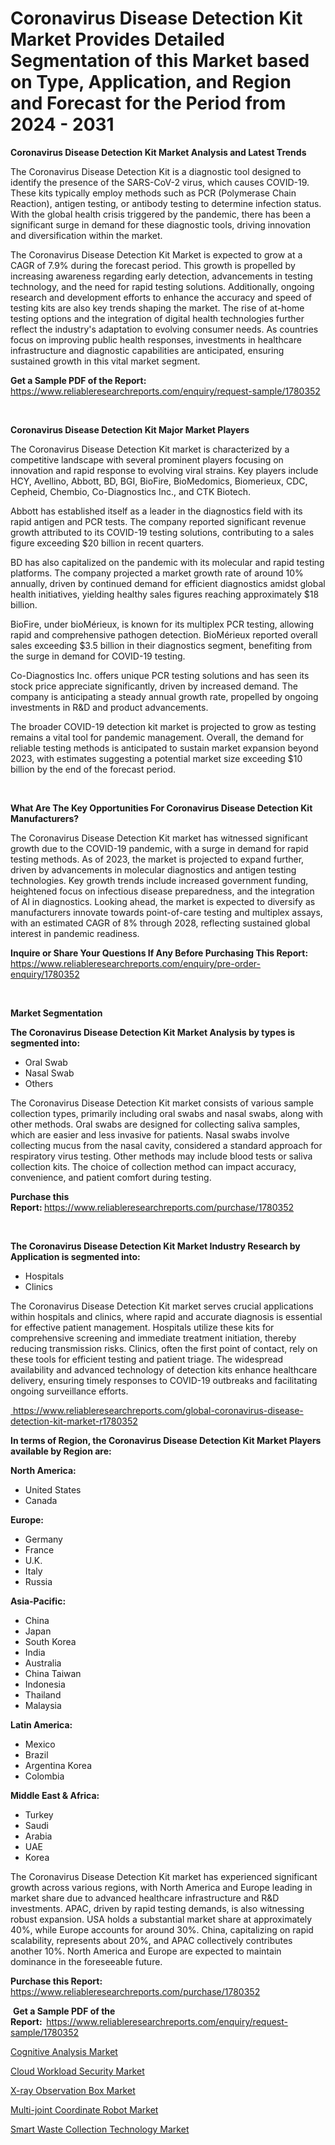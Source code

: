 <p><h1>Coronavirus Disease Detection Kit Market Provides Detailed Segmentation of this Market based on Type, Application, and Region and Forecast for the Period from 2024 - 2031</h1></p><p><strong>Coronavirus Disease Detection Kit Market Analysis and Latest Trends</strong></p>
<p><p>The Coronavirus Disease Detection Kit is a diagnostic tool designed to identify the presence of the SARS-CoV-2 virus, which causes COVID-19. These kits typically employ methods such as PCR (Polymerase Chain Reaction), antigen testing, or antibody testing to determine infection status. With the global health crisis triggered by the pandemic, there has been a significant surge in demand for these diagnostic tools, driving innovation and diversification within the market.</p><p>The Coronavirus Disease Detection Kit Market is expected to grow at a CAGR of 7.9% during the forecast period. This growth is propelled by increasing awareness regarding early detection, advancements in testing technology, and the need for rapid testing solutions. Additionally, ongoing research and development efforts to enhance the accuracy and speed of testing kits are also key trends shaping the market. The rise of at-home testing options and the integration of digital health technologies further reflect the industry's adaptation to evolving consumer needs. As countries focus on improving public health responses, investments in healthcare infrastructure and diagnostic capabilities are anticipated, ensuring sustained growth in this vital market segment.</p></p>
<p><strong>Get a Sample PDF of the Report:&nbsp;</strong> <a href="https://www.reliableresearchreports.com/enquiry/request-sample/1780352?utm_campaign=12&utm_medium=2&utm_source=Github&utm_content=ia&utm_term=19122024&utm_id=coronavirus-disease-detection-kit">https://www.reliableresearchreports.com/enquiry/request-sample/1780352</a></p>
<p>&nbsp;</p>
<p><strong>Coronavirus Disease Detection Kit Major Market Players</strong></p>
<p><p>The Coronavirus Disease Detection Kit market is characterized by a competitive landscape with several prominent players focusing on innovation and rapid response to evolving viral strains. Key players include HCY, Avellino, Abbott, BD, BGI, BioFire, BioMedomics, Biomerieux, CDC, Cepheid, Chembio, Co-Diagnostics Inc., and CTK Biotech.</p><p>Abbott has established itself as a leader in the diagnostics field with its rapid antigen and PCR tests. The company reported significant revenue growth attributed to its COVID-19 testing solutions, contributing to a sales figure exceeding $20 billion in recent quarters.</p><p>BD has also capitalized on the pandemic with its molecular and rapid testing platforms. The company projected a market growth rate of around 10% annually, driven by continued demand for efficient diagnostics amidst global health initiatives, yielding healthy sales figures reaching approximately $18 billion.</p><p>BioFire, under bioMérieux, is known for its multiplex PCR testing, allowing rapid and comprehensive pathogen detection. BioMérieux reported overall sales exceeding $3.5 billion in their diagnostics segment, benefiting from the surge in demand for COVID-19 testing.</p><p>Co-Diagnostics Inc. offers unique PCR testing solutions and has seen its stock price appreciate significantly, driven by increased demand. The company is anticipating a steady annual growth rate, propelled by ongoing investments in R&D and product advancements.</p><p>The broader COVID-19 detection kit market is projected to grow as testing remains a vital tool for pandemic management. Overall, the demand for reliable testing methods is anticipated to sustain market expansion beyond 2023, with estimates suggesting a potential market size exceeding $10 billion by the end of the forecast period.</p></p>
<p>&nbsp;</p>
<p><strong>What Are The Key Opportunities For Coronavirus Disease Detection Kit Manufacturers?</strong></p>
<p><p>The Coronavirus Disease Detection Kit market has witnessed significant growth due to the COVID-19 pandemic, with a surge in demand for rapid testing methods. As of 2023, the market is projected to expand further, driven by advancements in molecular diagnostics and antigen testing technologies. Key growth trends include increased government funding, heightened focus on infectious disease preparedness, and the integration of AI in diagnostics. Looking ahead, the market is expected to diversify as manufacturers innovate towards point-of-care testing and multiplex assays, with an estimated CAGR of 8% through 2028, reflecting sustained global interest in pandemic readiness.</p></p>
<p><strong>Inquire or Share Your Questions If Any Before Purchasing This Report:</strong> <a href="https://www.reliableresearchreports.com/enquiry/pre-order-enquiry/1780352?utm_campaign=12&utm_medium=2&utm_source=Github&utm_content=ia&utm_term=19122024&utm_id=coronavirus-disease-detection-kit">https://www.reliableresearchreports.com/enquiry/pre-order-enquiry/1780352</a></p>
<p>&nbsp;</p>
<p><strong>Market Segmentation</strong></p>
<p><strong>The Coronavirus Disease Detection Kit Market Analysis by types is segmented into:</strong></p>
<p><ul><li>Oral Swab</li><li>Nasal Swab</li><li>Others</li></ul></p>
<p><p>The Coronavirus Disease Detection Kit market consists of various sample collection types, primarily including oral swabs and nasal swabs, along with other methods. Oral swabs are designed for collecting saliva samples, which are easier and less invasive for patients. Nasal swabs involve collecting mucus from the nasal cavity, considered a standard approach for respiratory virus testing. Other methods may include blood tests or saliva collection kits. The choice of collection method can impact accuracy, convenience, and patient comfort during testing.</p></p>
<p><strong>Purchase this Report:&nbsp;</strong><a href="https://www.reliableresearchreports.com/purchase/1780352?utm_campaign=12&utm_medium=2&utm_source=Github&utm_content=ia&utm_term=19122024&utm_id=coronavirus-disease-detection-kit">https://www.reliableresearchreports.com/purchase/1780352</a></p>
<p>&nbsp;</p>
<p><strong>The Coronavirus Disease Detection Kit Market Industry Research by Application is segmented into:</strong></p>
<p><ul><li>Hospitals</li><li>Clinics</li></ul></p>
<p><p>The Coronavirus Disease Detection Kit market serves crucial applications within hospitals and clinics, where rapid and accurate diagnosis is essential for effective patient management. Hospitals utilize these kits for comprehensive screening and immediate treatment initiation, thereby reducing transmission risks. Clinics, often the first point of contact, rely on these tools for efficient testing and patient triage. The widespread availability and advanced technology of detection kits enhance healthcare delivery, ensuring timely responses to COVID-19 outbreaks and facilitating ongoing surveillance efforts.</p></p>
<p><a href="https://www.reliableresearchreports.com/global-coronavirus-disease-detection-kit-market-r1780352?utm_campaign=12&utm_medium=2&utm_source=Github&utm_content=ia&utm_term=19122024&utm_id=coronavirus-disease-detection-kit">&nbsp;https://www.reliableresearchreports.com/global-coronavirus-disease-detection-kit-market-r1780352</a></p>
<p><strong>In terms of Region, the Coronavirus Disease Detection Kit Market Players available by Region are:</strong></p>
<p>
    <p> <strong> North America: </strong>
        <ul>
            <li>United States</li>
            <li>Canada</li>
        </ul>
        </p> 
    <p> <strong> Europe: </strong>
        <ul>
            <li>Germany</li>
            <li>France</li>
            <li>U.K.</li>
            <li>Italy</li>
            <li>Russia</li>
        </ul>
        </p> 
    <p> <strong> Asia-Pacific: </strong>
        <ul>
            <li>China</li>
            <li>Japan</li>
            <li>South Korea</li>
            <li>India</li>
            <li>Australia</li>
            <li>China Taiwan</li>
            <li>Indonesia</li>
            <li>Thailand</li>
            <li>Malaysia</li>
        </ul>
        </p> 
    <p> <strong> Latin America: </strong>
        <ul>
            <li>Mexico</li>
            <li>Brazil</li>
            <li>Argentina Korea</li>
            <li>Colombia</li>
        </ul>
        </p> 
    <p> <strong> Middle East & Africa: </strong>
        <ul>
            <li>Turkey</li>
            <li>Saudi</li>
            <li>Arabia</li>
            <li>UAE</li>
            <li>Korea</li>
        </ul>
    </p>
    </p>
<p><p>The Coronavirus Disease Detection Kit market has experienced significant growth across various regions, with North America and Europe leading in market share due to advanced healthcare infrastructure and R&D investments. APAC, driven by rapid testing demands, is also witnessing robust expansion. USA holds a substantial market share at approximately 40%, while Europe accounts for around 30%. China, capitalizing on rapid scalability, represents about 20%, and APAC collectively contributes another 10%. North America and Europe are expected to maintain dominance in the foreseeable future.</p></p>
<p><strong>Purchase this Report: </strong><a href="https://www.reliableresearchreports.com/purchase/1780352?utm_campaign=12&utm_medium=2&utm_source=Github&utm_content=ia&utm_term=19122024&utm_id=coronavirus-disease-detection-kit">https://www.reliableresearchreports.com/purchase/1780352</a></p>
<p>&nbsp;<strong>Get a Sample PDF of the Report:&nbsp;&nbsp;</strong><a href="https://www.reliableresearchreports.com/enquiry/request-sample/1780352?utm_campaign=12&utm_medium=2&utm_source=Github&utm_content=ia&utm_term=19122024&utm_id=coronavirus-disease-detection-kit">https://www.reliableresearchreports.com/enquiry/request-sample/1780352</a></p>
<p><strong></strong></p>
<p><p><a href="https://www.linkedin.com/pulse/analyzing-global-cognitive-analysis-market-growth-prospects-fi4ie?utm_campaign=12&utm_medium=2&utm_source=Github&utm_content=ia&utm_term=19122024&utm_id=coronavirus-disease-detection-kit">Cognitive Analysis Market</a></p><p><a href="https://www.linkedin.com/pulse/study-cloud-workload-security-market-projectinga-cagrof-6nsqe?utm_campaign=12&utm_medium=2&utm_source=Github&utm_content=ia&utm_term=19122024&utm_id=coronavirus-disease-detection-kit">Cloud Workload Security Market</a></p><p><a href="https://github.com/ChiragRp1/Market-Research-Report-List-6/blob/main/x-ray-observation-box-market.md?utm_campaign=12&utm_medium=2&utm_source=Github&utm_content=ia&utm_term=19122024&utm_id=coronavirus-disease-detection-kit">X-ray Observation Box Market</a></p><p><a href="https://github.com/gukenneth26571/Market-Research-Report-List-1/blob/main/multi-joint-coordinate-robot-market.md?utm_campaign=12&utm_medium=2&utm_source=Github&utm_content=ia&utm_term=19122024&utm_id=coronavirus-disease-detection-kit">Multi-joint Coordinate Robot Market</a></p><p><a href="https://www.linkedin.com/pulse/global-smart-waste-collection-technology-market-pulse-trends-tucoe?utm_campaign=12&utm_medium=2&utm_source=Github&utm_content=ia&utm_term=19122024&utm_id=coronavirus-disease-detection-kit">Smart Waste Collection Technology Market</a></p></p>